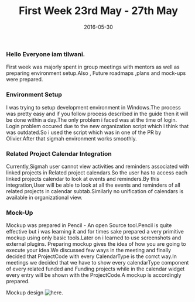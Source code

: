 ﻿---
layout: post
title: "First Week 23rd May - 27th May"
date: 2016-05-30
---
### Hello Everyone iam tilwani.

First week was majorly spent in group meetings with mentors as well as preparing environment setup.Also , Future roadmaps ,plans and mock-ups were prepared.

### Environment Setup

I was trying to setup development environment in Windows.The process was pretty easy and if you follow process described in the guide then it will be done within a day.The only problem i faced was at the time of login.
Login problem occured due to the new organization script which i think that was outdated.So i used the script which was in one of the PR by Olivier.After that sigmah environment works smoothly.

### Related Project Calendar Integration

Currently,Sigmah user cannot view activities and reminders associated with linked projects in Related project calendars.So the user has to access each linked projects calendar to look at events and reminders.By this integration,User will be able to look at all the events and reminders of all related projects in calendar sub­tab.Similarly no unification of calendars is available in organizational view.  

### Mock-Up

Mockup was prepared in Pencil - An open Source tool.Pencil is quite effective but i was learning it and for times sake prepared a very primitive mockup using only basic tools.Later on i learned to use screenshots and external plugins.
Preparing mockup gives the idea of how you are going to execute your idea.We discussed few ways in the meeting and finally decided that ProjectCode with every CalendarType is the corrct way.In meetings we decided that we have to show every calendarType component of every related funded and Funding projects while in the calendar widget every entry will be shown with the ProjectCode.A mockup is accordingly prepared.

Mockup design ![here](https://groups.google.com/group/sigmah-dev/attach/28fb6bdbcc25d/integrated.png?part=0.1&authuser=0&view=1).